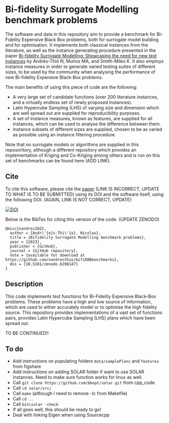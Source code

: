 # Bi-fidelity Surrogate Modelling benchmark problems

The software and data in this repository aim to provide a benchmark for Bi-Fidelity Expensive Black Box problems, both for surrogate model building and for optimisation. It implements both classical instances from the literature, as well as the instance generating procedure presented in the paper [Bi-fidelity Surrogate Modelling: Showcasing the need for new test instances](https://doi.org/10.1287/ijoc.2019.0934) by Andrés-Thió N, Muñoz MA, and Smith-Miles K. It also employs instance measures in order to generate varied testing suites of different sizes, to be used by the community when analysing the performance of new Bi-fidelity Expensive Black-Box problems.

The main benefits of using this piece of code are the following:

- A very large set of candidate functions (over 200 literature instances, and a virtually endless set of newly proposed instances).
- Latin Hypercube Sampling (LHS) of varying size and dimension which are well spread out are supplied for reproducibility purposes.
- A set of instance measures, known as features, are supplied for all instances, which can be used to analyse the difference between them.
- Instance subsets of different sizes are supplied, chosen to be as varied as possible using an instance filtering procedure.

Note that no surrogate models or algorithms are supplied in this reposoritory, although a different repository which provides an implementation of Kriging and Co-Kriging among others and is run on this set of benchmarks can be found here (ADD LINK).

## Cite

To cite this software, please cite the [paper](https://doi.org/10.1287/ijoc.2019.0934) (LINK IS INCORRECT, UPDATE TO WHAT IS TO BE SUBMITTED) using its DOI and the software itself, using the following DOI. (AGAIN, LINK IS NOT CORRECT, UPDATE)

[![DOI](https://zenodo.org/badge/285853815.svg)](https://zenodo.org/badge/latestdoi/285853815)

Below is the BibTex for citing this version of the code. (UPDATE ZENODO)

```
@misc{nandres2022,
  author = {Andr\'{e}s-Thi\'{o}, Nicolau},
  title = {Bifidelity Surrogate Modelling benchmark problems},
  year = {2023},
  publisher = {GitHub},
  journal = {GitHub repository},
  note = {available for download at https://github.com/nandresthio/bifiEBBbenchmarks},
  doi = {10.5281/zenodo.6208147}
} 
```


## Description

This code implements test functions for Bi-Fidelity Expensive Black-Box problems. These problems have a high and low source of information, which are used to either accurately model or to optimise the high fidelity source. This repository provides implementations of a vast set of functions pairs, provides Latin Hypercube Sampling (LHS) plans which have been spread out.

TO BE CONTINUED!!

## To do
 - Add instructions on populating folders `data/samplePlans` and `features` from figshare
 - Add instructions on adding SOLAR folder if want to use SOLAR instances. Need to make sure function works for linux as well.
  - Call `git clone https://github.com/bbopt/solar.git` from cpp_code
  - Call `cd solar/src/`
  - Call `make` (although I need to remove -lc from Makefile)
  - Call `cd ..`
  - Call `bin\solar -check`
  - If all goes well, this should be ready to go!
 - Deal with linking Eigen when using Sourcecpp

